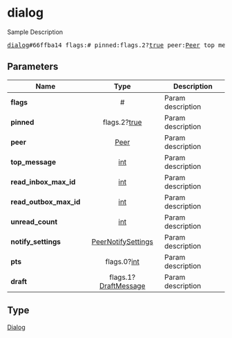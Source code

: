 # dialog

Sample Description

<pre>
<a href="../constructor/dialog.md">dialog</a>#66ffba14 flags:# pinned:flags.2?<a href="../type/true.md">true</a> peer:<a href="../type/Peer.md">Peer</a> top_message:<a href="../type/int.md">int</a> read_inbox_max_id:<a href="../type/int.md">int</a> read_outbox_max_id:<a href="../type/int.md">int</a> unread_count:<a href="../type/int.md">int</a> notify_settings:<a href="../type/PeerNotifySettings.md">PeerNotifySettings</a> pts:flags.0?<a href="../type/int.md">int</a> draft:flags.1?<a href="../type/DraftMessage.md">DraftMessage</a> = <a href="../type/Dialog.md">Dialog</a>;
</pre>
## Parameters

| Name | Type | Description |
|------|:----:|-------------|
| **flags** | # | Param description |
| **pinned** | flags.2?<a href="../type/true.md">true</a> | Param description |
| **peer** | <a href="../type/Peer.md">Peer</a> | Param description |
| **top_message** | <a href="../type/int.md">int</a> | Param description |
| **read_inbox_max_id** | <a href="../type/int.md">int</a> | Param description |
| **read_outbox_max_id** | <a href="../type/int.md">int</a> | Param description |
| **unread_count** | <a href="../type/int.md">int</a> | Param description |
| **notify_settings** | <a href="../type/PeerNotifySettings.md">PeerNotifySettings</a> | Param description |
| **pts** | flags.0?<a href="../type/int.md">int</a> | Param description |
| **draft** | flags.1?<a href="../type/DraftMessage.md">DraftMessage</a> | Param description |

## Type

<a href="../type/Dialog.md">Dialog</a>
